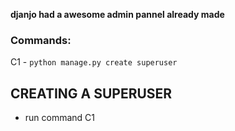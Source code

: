 __djanjo had a awesome admin pannel already made__

### Commands:
C1 - `python manage.py create superuser`


## CREATING A SUPERUSER
- run command C1

